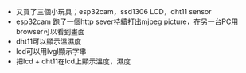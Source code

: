 * 又買了三個小玩具；esp32cam，ssd1306 LCD，dht11 sensor
* esp32cam 跑了一個http sever持續打出mjpeg picture，在另一台PC用browser可以看到畫面
* dht11可以顯示溫濕度
* lcd可以用lvgl顯示字串
* 把lcd + dht11在lcd上顯示溫度，濕度
